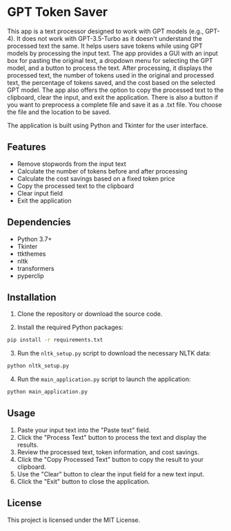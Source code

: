 # GPT Token Saver

This app is a text processor designed to work with GPT models (e.g., GPT-4). It does not work with GPT-3.5-Turbo as it doesn't understand the processed text the same.  It helps users save tokens while using GPT models by processing the input text. The app provides a GUI with an input box for pasting the original text, a dropdown menu for selecting the GPT model, and a button to process the text. After processing, it displays the processed text, the number of tokens used in the original and processed text, the percentage of tokens saved, and the cost based on the selected GPT model. The app also offers the option to copy the processed text to the clipboard, clear the input, and exit the application.  There is also a button if you want to preprocess a complete file and save it as a .txt file.  You choose the file and the location to be saved.

The application is built using Python and Tkinter for the user interface.

## Features

- Remove stopwords from the input text
- Calculate the number of tokens before and after processing
- Calculate the cost savings based on a fixed token price
- Copy the processed text to the clipboard
- Clear input field
- Exit the application

## Dependencies

- Python 3.7+
- Tkinter
- ttkthemes
- nltk
- transformers
- pyperclip

## Installation

1. Clone the repository or download the source code.

2. Install the required Python packages:

```bash
pip install -r requirements.txt
```

3. Run the `nltk_setup.py` script to download the necessary NLTK data:

```bash
python nltk_setup.py
```

4. Run the `main_application.py` script to launch the application:

```bash
python main_application.py
```

## Usage

1. Paste your input text into the "Paste text" field.
2. Click the "Process Text" button to process the text and display the results.
3. Review the processed text, token information, and cost savings.
4. Click the "Copy Processed Text" button to copy the result to your clipboard.
5. Use the "Clear" button to clear the input field for a new text input.
6. Click the "Exit" button to close the application.

## License

This project is licensed under the MIT License.
